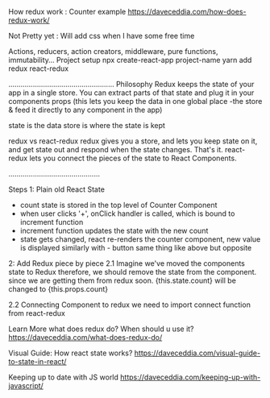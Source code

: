 How redux work : Counter example
https://daveceddia.com/how-does-redux-work/

Not Pretty yet : Will add css when I have some free time

Actions, reducers, action creators, middleware, pure functions, immutability…
Project setup
npx create-react-app project-name
yarn add redux react-redux

....................................................
Philosophy
Redux keeps the state of your app in a single store.
You can extract parts of that state and plug it in your components props
(this lets you keep the data in one global place -the store & feed it directly to any component in the app)

state is the data
store is where the state is kept

redux vs react-redux
redux gives you a store, and lets you keep state on it, and get state out and respond when the state changes. That's it.
react-redux lets you connect the pieces of the state to React Components.



.............................................

Steps
1: Plain old React State
- count state is stored in the top level of Counter Component 
- when user clicks '+', onClick handler is called, which is bound to increment function 
- increment function updates the state with the new count
- state gets changed, react re-renders the counter component, new value is displayed
similarly with - button same thing like above but opposite

2: Add Redux piece by piece
2.1 Imagine we've moved the components state to Redux
therefore, we should remove the state from the component. since we are getting them from redux soon.
{this.state.count} will be changed to {this.props.count}

2.2 Connecting Component to redux 
we need to import connect function from react-redux




Learn More
what does redux do? When should u use it?
https://daveceddia.com/what-does-redux-do/

Visual Guide: How react state works?
https://daveceddia.com/visual-guide-to-state-in-react/

Keeping up to date with JS world
https://daveceddia.com/keeping-up-with-javascript/
